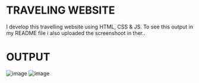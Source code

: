 # TRAVELING WEBSITE
I develop this travelling website using HTML, CSS &amp; JS. To see this output in my README file i also uploaded the screenshoot in ther..  

# OUTPUT
![image](https://github.com/Rkrishu/travellingwebsite/assets/89185861/68cd9363-1228-4607-b0ec-72158f7c53a8)
![image](https://github.com/Rkrishu/travellingwebsite/assets/89185861/14fbce82-77a6-4280-b744-48694c35b57c)
